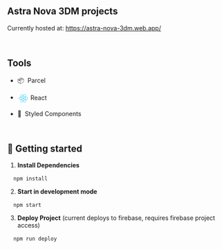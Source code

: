 ## Astra Nova 3DM projects

Currently hosted at: https://astra-nova-3dm.web.app/

<br />

## Tools

- 📦 &nbsp;Parcel
- <img align="center" alt="React" width="26px" src="https://raw.githubusercontent.com/github/explore/80688e429a7d4ef2fca1e82350fe8e3517d3494d/topics/react/react.png" />&nbsp;React

- 💅 &nbsp;Styled Components

<br />

## 🚀 Getting started

1. **Install Dependencies**

```shell
  npm install
```

2. **Start in development mode**

```shell
  npm start
```

3. **Deploy Project** (current deploys to firebase, requires firebase project access)

```shell
  npm run deploy
```

